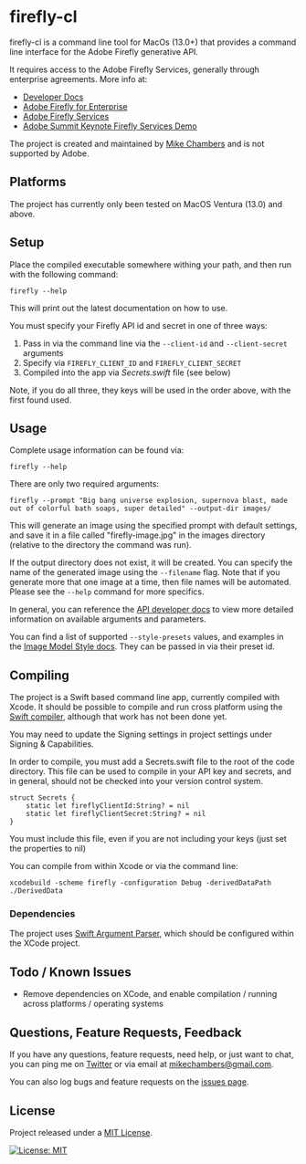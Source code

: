 # firefly-cl

firefly-cl is a command line tool for MacOs (13.0+) that provides a command line interface for the Adobe Firefly generative API.

It requires access to the Adobe Firefly Services, generally through enterprise agreements. More info at:

-   [Developer Docs](https://developer.adobe.com/firefly-services/docs/firefly-api/)
-   [Adobe Firefly for Enterprise](https://www.adobe.com/creativecloud/business/enterprise/firefly.html)
-   [Adobe Firefly Services](https://developer.adobe.com/firefly-services/)
-   [Adobe Summit Keynote Firefly Services Demo](https://youtu.be/zCWlX9flim0?t=2399)

The project is created and maintained by [Mike Chambers](https://www.mikechambers.com) and is not supported by Adobe.

## Platforms

The project has currently only been tested on MacOS Ventura (13.0) and above.

## Setup

Place the compiled executable somewhere withing your path, and then run with the following command:

```
firefly --help
```

This will print out the latest documentation on how to use.

You must specify your Firefly API id and secret in one of three ways:

1. Pass in via the command line via the `--client-id` and `--client-secret` arguments
2. Specify via `FIREFLY_CLIENT_ID` and `FIREFLY_CLIENT_SECRET`
3. Compiled into the app via _Secrets.swift_ file (see below)

Note, if you do all three, they keys will be used in the order above, with the first found used.

## Usage

Complete usage information can be found via:

```
firefly --help
```

There are only two required arguments:

```
firefly --prompt "Big bang universe explosion, supernova blast, made out of colorful bath soaps, super detailed" --output-dir images/
```

This will generate an image using the specified prompt with default settings, and save it in a file called "firefly-image.jpg" in the images directory (relative to the directory the command was run).

If the output directory does not exist, it will be created. You can specify the name of the generated image using the `--filename` flag. Note that if you generate more that one image at a time, then file names will be automated. Please see the `--help` command for more specifics.

In general, you can reference the [API developer docs](https://developer.adobe.com/firefly-services/docs/firefly-api/guides/api/image_generation/) to view more detailed information on available arguments and parameters.

You can find a list of supported `--style-presets` values, and examples in the [Image Model Style docs](https://developer.adobe.com/firefly-services/docs/firefly-api/guides/concepts/styles/). They can be passed in via their preset id.

## Compiling

The project is a Swift based command line app, currently compiled with Xcode. It should be possible to compile and run cross platform using the [Swift compiler](https://www.swift.org/), although that work has not been done yet.

You may need to update the Signing settings in project settings under Signing & Capabilities.

In order to compile, you must add a Secrets.swift file to the root of the code directory. This file can be used to compile in your API key and secrets, and in general, should not be checked into your version control system.

```
struct Secrets {
	static let fireflyClientId:String? = nil
	static let fireflyClientSecret:String? = nil
}
```

You must include this file, even if you are not including your keys (just set the properties to nil)

You can compile from within Xcode or via the command line:

```
xcodebuild -scheme firefly -configuration Debug -derivedDataPath ./DerivedData
```

### Dependencies

The project uses [Swift Argument Parser](https://github.com/apple/swift-argument-parser), which should be configured within the XCode project.

## Todo / Known Issues

-   Remove dependencies on XCode, and enable compilation / running across platforms / operating systems

## Questions, Feature Requests, Feedback

If you have any questions, feature requests, need help, or just want to chat, you can ping me on [Twitter](https://twitter.com/mesh) or via email at [mikechambers@gmail.com](mailto:mikechambers@gmail.com).

You can also log bugs and feature requests on the [issues page](https://github.com/mikechambers/firefly-cl/issues).

## License

Project released under a [MIT License](LICENSE.md).

[![License: MIT](https://img.shields.io/badge/License-MIT-orange.svg)](LICENSE.md)
